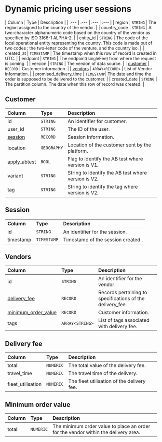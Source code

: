 # Dynamic pricing user sessions


| Column | Type | Description |
| :--- | :--- | :--- | :--- |
| region | `STRING` | The region assigned to the country of the vendor. |
| country_code | `STRING` | A two-character alphanumeric code based on the country of the vendor as specified by ISO 3166-1 ALPHA-2. |
| entity_id | `STRING` | The code of the local operational entity representing the country. This code is made out of two codes : the two-letter code of the venture, and the country iso. |
| created_at | `TIMESTAMP` | The timestamp when this row of record is created in UTC. |
| endpoint | `STRING` | The endpoint(singleFee) from where the request is coming. |
| version | `STRING` | The version of data source.  |
| [customer](#customer) | `RECORD` | Customer information. |
| [vendors](#vendors) | `ARRAY<RECORD>` | List of Vendor information. |
| promised_delivery_time | `TIMESTAMP`| The date and time the order is supposed to be delivered to the customer. |
| created_date | `STRING` | The partition column. The date when this row of record was created. |

## Customer

| Column | Type | Description |
| :--- | :--- | :--- |
| id | `STRING`| An identifier for customer. |
| user_id | `STRING`| The ID of the user. |
| [session](#session) | `RECORD` | Session information. |
| location | `GEOGRAPHY`| Location of the customer sent by the platform. |
| apply_abtest | `BOOL` | Flag to identify the AB test where version is V1. |
| variant | `STRING` | String to identify the AB test where version is V2. |
| tag | `STRING` | String to identify the tag where version is V2. |

## Session

| Column | Type | Description |
| :--- | :--- | :--- |
| id | `STRING`| An identifier for the session. |
| timestamp | `TIMESTAMP`| Timestamp of the session created . |

## Vendors

| Column | Type | Description |
| :--- | :--- | :--- |
| id | `STRING`| An identifier for the vendor. |
| [delivery_fee](#delivery-fee) | `RECORD` | Records pertaining to specifications of the delivery_fee. |
| [minimum_order_value](#minimum-order-value) | `RECORD` | Customer information. |
| tags | `ARRAY<STRING>`| List of tags associated with delivery fee. |

## Delivery fee

| Column | Type | Description |
| :--- | :--- | :--- |
| total | `NUMERIC`| The total value of the delivery fee. |
| travel_time | `NUMERIC`| The travel time of the delivery. |
| fleet_utilisation | `NUMERIC`| The fleet utilisation of the delivery fee. |

## Minimum order value

| Column | Type | Description |
| :--- | :--- | :--- |
| total | `NUMERIC`| The minimum order value to place an order for the vendor within the delivery area. |
